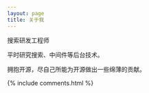 ```yaml
---
layout: page
title: 关于我 
---
```



搜索研发工程师
<p>
平时研究搜索、中间件等后台技术。
<p>
拥抱开源，尽自己所能为开源做出一些绵薄的贡献。

{% include comments.html %}
